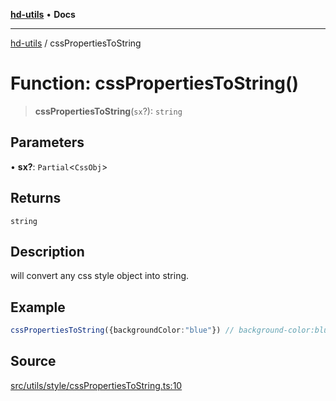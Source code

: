 [**hd-utils**](../README.md) • **Docs**

***

[hd-utils](../globals.md) / cssPropertiesToString

# Function: cssPropertiesToString()

> **cssPropertiesToString**(`sx`?): `string`

## Parameters

• **sx?**: `Partial`\<`CssObj`\>

## Returns

`string`

## Description

will convert any css style object into string.

## Example

```ts
cssPropertiesToString({backgroundColor:"blue"}) // background-color:blue;
```

## Source

[src/utils/style/cssPropertiesToString.ts:10](https://github.com/AhmadHddad/h-utils/blob/f7bb9ae71f981ffef49079271b9540862594b7e6/src/utils/style/cssPropertiesToString.ts#L10)
